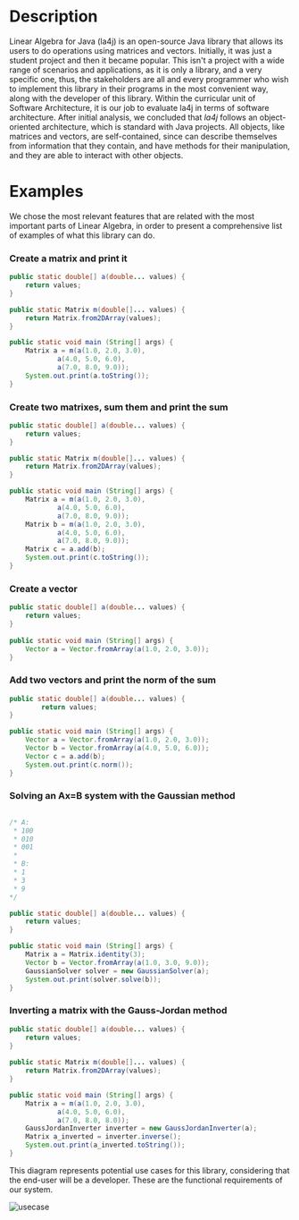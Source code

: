 # Description

Linear Algebra for Java (la4j) is an open-source Java library that allows its users to do operations using matrices and vectors. Initially, it was just a student project and then it became popular. 
This isn't a project with a wide range of scenarios and applications, as it is only a library, and a very specific one, thus, the stakeholders are all and every programmer who wish to implement this library in their programs in the most convenient way, along with the developer of this library. 
Within the curricular unit of Software Architecture, it is our job to evaluate la4j in terms of software architecture.
After initial analysis, we concluded that *la4j* follows an object-oriented architecture, which is standard with Java projects. All objects, like matrices and vectors, are self-contained, since can describe themselves from information that they contain, and have methods for their manipulation, and they are able to interact with other objects.

# Examples

We chose the most relevant features that are related with the most important parts of Linear Algebra, in order to present a comprehensive list of examples of what this library can do. 

### Create a matrix and print it
```java
public static double[] a(double... values) {
    return values;
}

public static Matrix m(double[]... values) {
    return Matrix.from2DArray(values);
}

public static void main (String[] args) {
	Matrix a = m(a(1.0, 2.0, 3.0),
            a(4.0, 5.0, 6.0),
            a(7.0, 8.0, 9.0));
    System.out.print(a.toString());
}
```

### Create two matrixes, sum them and print the sum
```java
public static double[] a(double... values) {
    return values;
}

public static Matrix m(double[]... values) {
    return Matrix.from2DArray(values);
}

public static void main (String[] args) {
	Matrix a = m(a(1.0, 2.0, 3.0),
            a(4.0, 5.0, 6.0),
            a(7.0, 8.0, 9.0));
 	Matrix b = m(a(1.0, 2.0, 3.0),
            a(4.0, 5.0, 6.0),
            a(7.0, 8.0, 9.0));
	Matrix c = a.add(b);
    System.out.print(c.toString());
}
```

### Create a vector
```java
public static double[] a(double... values) {
    return values;
}
	
public static void main (String[] args) {
	Vector a = Vector.fromArray(a(1.0, 2.0, 3.0));
}
```

### Add two vectors and print the norm of the sum
```java
public static double[] a(double... values) {
	    return values;
}

public static void main (String[] args) {
	Vector a = Vector.fromArray(a(1.0, 2.0, 3.0));
	Vector b = Vector.fromArray(a(4.0, 5.0, 6.0));
	Vector c = a.add(b);
	System.out.print(c.norm());
}
```

### Solving an Ax=B system with the Gaussian method
```java

/* A:
 * 100
 * 010
 * 001
 *
 * B:
 * 1
 * 3
 * 9
*/

public static double[] a(double... values) {
    return values;
}

public static void main (String[] args) {
	Matrix a = Matrix.identity(3);
	Vector b = Vector.fromArray(a(1.0, 3.0, 9.0));
	GaussianSolver solver = new GaussianSolver(a);
	System.out.print(solver.solve(b));
}
```

### Inverting a matrix with the Gauss-Jordan method
```java
public static double[] a(double... values) {
    return values;
}
	
public static Matrix m(double[]... values) {
    return Matrix.from2DArray(values);
}

public static void main (String[] args) {
	Matrix a = m(a(1.0, 2.0, 3.0),
            a(4.0, 5.0, 6.0),
            a(7.0, 8.0, 8.0));
	GaussJordanInverter inverter = new GaussJordanInverter(a);
	Matrix a_inverted = inverter.inverse();
	System.out.print(a_inverted.toString());
}
```

This diagram represents potential use cases for this library, considering that the end-user will be a developer. These are the functional requirements of our system. 

![usecase](uml/UseCaseDiagram.png)